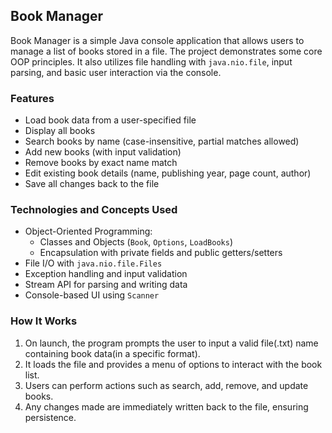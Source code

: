 ## Book Manager

Book Manager is a simple Java console application that allows users to manage a list of books stored in a file. The project demonstrates some core OOP principles. It also utilizes file handling with `java.nio.file`, input parsing, and basic user interaction via the console.

### Features

* Load book data from a user-specified file
* Display all books
* Search books by name (case-insensitive, partial matches allowed)
* Add new books (with input validation)
* Remove books by exact name match
* Edit existing book details (name, publishing year, page count, author)
* Save all changes back to the file

### Technologies and Concepts Used

* Object-Oriented Programming:
  * Classes and Objects (`Book`, `Options`, `LoadBooks`)
  * Encapsulation with private fields and public getters/setters
* File I/O with `java.nio.file.Files`
* Exception handling and input validation
* Stream API for parsing and writing data
* Console-based UI using `Scanner`

### How It Works

1. On launch, the program prompts the user to input a valid file(.txt) name containing book data(in a specific format).
2. It loads the file and provides a menu of options to interact with the book list.
3. Users can perform actions such as search, add, remove, and update books.
4. Any changes made are immediately written back to the file, ensuring persistence.
